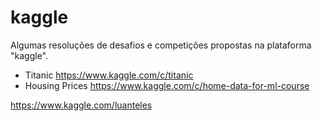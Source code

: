 # kaggle

Algumas resoluções de desafios e competições propostas na plataforma "kaggle".

- Titanic https://www.kaggle.com/c/titanic
- Housing Prices https://www.kaggle.com/c/home-data-for-ml-course



https://www.kaggle.com/luanteles
